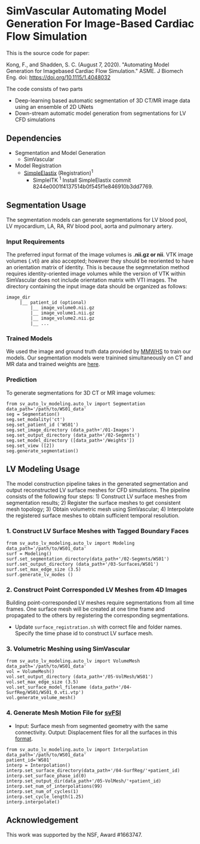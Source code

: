 # SimVascular Automating Model Generation For Image-Based Cardiac Flow Simulation

This is the source code for paper:

Kong, F., and Shadden, S. C. (August 7, 2020). "Automating Model Generation for Imagebased Cardiac Flow Simulation." ASME. J Biomech Eng. doi: https://doi.org/10.1115/1.4048032

The code consists of two parts

* Deep-learning based automatic segmentation of 3D CT/MR image data using an ensemble of 2D UNets
* Down-stream automatic model generation from segmentations for LV CFD simulations 

## Dependencies

* Segmentation and Model Generation
    * SimVascular
* Model Registration
    * [SimpleElastix](https://github.com/SuperElastix/SimpleElastix) (Registration)<sup>1</sup>
       * SimpleITK 
       <sup>1</sup>  Install SimpleElastix commit 8244e0001f4137514b0f545f1e846910b3dd7769.

## Segmentation Usage 

The segmentation models can generate segmentations for LV blood pool, LV myocardium, LA, RA, RV blood pool, aorta and pulmonary artery.
### Input Requirements
The preferred input format of the image volumes is **.nii.gz or nii**. VTK image volumes (.vti) are also accepted; however they should be reoriented to have an orientation matrix of identity. This is because the segmnetation method requires identity-oriented image volumes while the version of VTK within SimVascular does not include orientation matrix with VTI images.
The directory containing the input image data should be organized as follows:
```
image_dir
     |__ patient_id (optional)
         |__ image_volume0.nii.gz
         |__ image_volume1.nii.gz
         |__ image_volume2.nii.gz
         |__ ...
```
### Trained Models
We used the image and ground truth data provided by [MMWHS](http://www.sdspeople.fudan.edu.cn/zhuangxiahai/0/mmwhs/) to train our models. 
Our segmentation models were trainined simultaneously on CT and MR data and trained weights are [here](https://drive.google.com/open?id=162Xr5OezSZL-0K3aoYO7WnHWuGTEXkkj). 

### Prediction
To generate segmentations for 3D CT or MR image volumes:
```
from sv_auto_lv_modeling.auto_lv import Segmentation
data_path='/path/to/WS01_data'
seg = Segmentation()
seg.set_modality('ct')
seg.set_patient_id ('WS01')
seg.set_image_directory (data_path+'/01-Images')
seg.set_output_directory (data_path+'/02-Segmnts')
seg.set_model_directory ([data_path+'/Weights'])
seg.set_view ([2])
seg.generate_segmentation()
```
## LV Modeling Usage

The model construction pipeline takes in the generated segmentation and output reconstructed LV surface meshes for CFD simulations. The pipeline consists of the following four steps: 1) Construct LV surface meshes from segmentation results; 2) Register the surface meshes to get consistent mesh topology; 3) Obtain volumetric mesh using SimVascular; 4) Interpolate the registered surface meshes to obtain sufficient temporal resolution.

### 1.  Construct LV Surface Meshes with Tagged Boundary Faces
```
from sv_auto_lv_modeling.auto_lv import Modeling
data_path='/path/to/WS01_data'
surf = Modeling()
surf.set_segmentation_directory(data_path+'/02-Segmnts/WS01')
surf.set_output_directory (data_path+'/03-Surfaces/WS01')
surf.set_max_edge_size (3.5)
surf.generate_lv_modes ()
```

### 2.  Construct Point Corresponded LV Meshes from 4D Images
Building point-corresponded LV meshes require segmentations from all time frames. One surface mesh will be created at one time frame and propagated to the others by registering the corresponding segmentations. 
* Update `surface_registration.sh` with correct file and folder names. Specify the time phase id to construct LV surface mesh.

### 3.  Volumetric Meshing using SimVascular 
```
from sv_auto_lv_modeling.auto_lv import VolumeMesh 
data_path='/path/to/WS01_data'
vol = VolumeMesh()
vol.set_output_directory (data_path+'/05-VolMesh/WS01')
vol.set_max_edge_size (3.5)
vol.set_surface_model_filename (data_path+'/04-SurfReg/WS01/WS01_0.vti.vtp')
vol.generate_volume_mesh()
```



### 4.  Generate Mesh Motion File for [svFSI](https://github.com/SimVascular/svFSI)
* Input: Surface mesh from segmented geometry with the same connectivity.
  Output: Displacement files for all the surfaces in this [format](https://simvascular.github.io/docssvFSI.html#app_app_prescribed_wall_motion).

```
from sv_auto_lv_modeling.auto_lv import Interpolation
data_path='/path/to/WS01_data'
patient_id='WS01'
interp = Interpolation()
interp.set_surface_directory(data_path+'/04-SurfReg/'+patient_id)
interp.set_surface_phase_id(0)
interp.set_output_dir(data_path+'/05-VolMesh/'+patient_id)
interp.set_num_of_interpolations(99)
interp.set_num_of_cycles(1)
interp.set_cycle_length(1.25)
interp.interpolate()
```



## Acknowledgement
This work was supported by the NSF, Award #1663747. 

